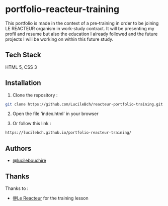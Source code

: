 # portfolio-reacteur-training

This portfolio is made in the context of a pre-training in order to be joining LE REACTEUR organism in work-study contract.
It will be presenting my profil and resume but also the education I already followed and the future projects I will be working on within this future study.

## Tech Stack

HTML 5, CSS 3


## Installation

1. Clone the repository :

```bash
git clone https://github.com/LucileBch/reacteur-portfolio-training.git
```
2. Open the file 'index.html' in your browser

3. Or follow this link :
```bash
https://lucilebch.github.io/portfolio-reacteur-training/
```


## Authors

- [@lucilebouchire](https://github.com/LucileBch)

## Thanks

Thanks to :
- [@Le Reacteur](https://github.com/lereacteur)
for the training lesson
